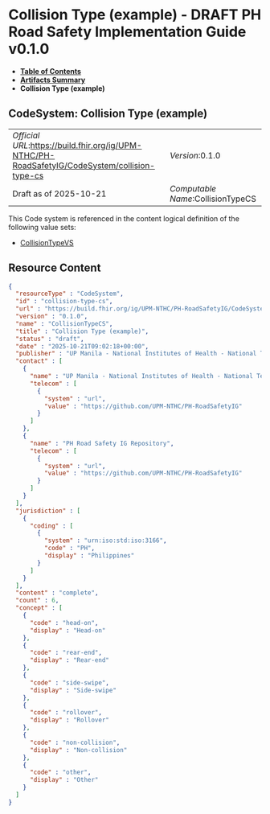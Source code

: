 # Collision Type (example) - DRAFT PH Road Safety Implementation Guide v0.1.0

* [**Table of Contents**](toc.md)
* [**Artifacts Summary**](artifacts.md)
* **Collision Type (example)**

## CodeSystem: Collision Type (example) 

| | |
| :--- | :--- |
| *Official URL*:https://build.fhir.org/ig/UPM-NTHC/PH-RoadSafetyIG/CodeSystem/collision-type-cs | *Version*:0.1.0 |
| Draft as of 2025-10-21 | *Computable Name*:CollisionTypeCS |

 This Code system is referenced in the content logical definition of the following value sets: 

* [CollisionTypeVS](ValueSet-collision-type-vs.md)



## Resource Content

```json
{
  "resourceType" : "CodeSystem",
  "id" : "collision-type-cs",
  "url" : "https://build.fhir.org/ig/UPM-NTHC/PH-RoadSafetyIG/CodeSystem/collision-type-cs",
  "version" : "0.1.0",
  "name" : "CollisionTypeCS",
  "title" : "Collision Type (example)",
  "status" : "draft",
  "date" : "2025-10-21T09:02:18+00:00",
  "publisher" : "UP Manila - National Institutes of Health - National Telehealth Center",
  "contact" : [
    {
      "name" : "UP Manila - National Institutes of Health - National Telehealth Center",
      "telecom" : [
        {
          "system" : "url",
          "value" : "https://github.com/UPM-NTHC/PH-RoadSafetyIG"
        }
      ]
    },
    {
      "name" : "PH Road Safety IG Repository",
      "telecom" : [
        {
          "system" : "url",
          "value" : "https://github.com/UPM-NTHC/PH-RoadSafetyIG"
        }
      ]
    }
  ],
  "jurisdiction" : [
    {
      "coding" : [
        {
          "system" : "urn:iso:std:iso:3166",
          "code" : "PH",
          "display" : "Philippines"
        }
      ]
    }
  ],
  "content" : "complete",
  "count" : 6,
  "concept" : [
    {
      "code" : "head-on",
      "display" : "Head-on"
    },
    {
      "code" : "rear-end",
      "display" : "Rear-end"
    },
    {
      "code" : "side-swipe",
      "display" : "Side-swipe"
    },
    {
      "code" : "rollover",
      "display" : "Rollover"
    },
    {
      "code" : "non-collision",
      "display" : "Non-collision"
    },
    {
      "code" : "other",
      "display" : "Other"
    }
  ]
}

```
